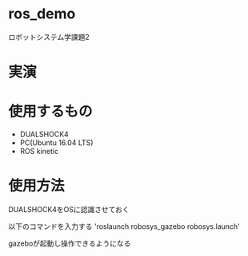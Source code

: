 # ros_demo
ロボットシステム学課題2

# 実演


# 使用するもの
* DUALSHOCK4
* PC(Ubuntu 16.04 LTS)
* ROS kinetic

# 使用方法

DUALSHOCK4をOSに認識させておく

以下のコマンドを入力する
 'roslaunch robosys_gazebo robosys.launch'

 gazeboが起動し操作できるようになる 



